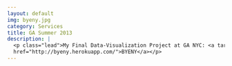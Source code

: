 ```yaml
---
layout: default
img: byeny.jpg 
category: Services
title: GA Summer 2013
description: |
  <p class="lead">My Final Data-Visualization Project at GA NYC: <a target="_blank"
  href="http://byeny.herokuapp.com/">BYENY</a></p> 
---
```

